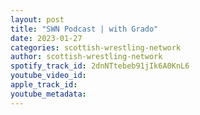 ```yaml
---
layout: post
title: "SWN Podcast | with Grado"
date: 2023-01-27
categories: scottish-wrestling-network
author: scottish-wrestling-network
spotify_track_id: 2dnNTtebeb91jIk6A0KnL6
youtube_video_id: 
apple_track_id: 
youtube_metadata: 
---
```

